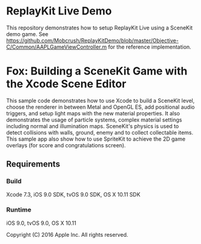 
# ReplayKit Live Demo

This repository demonstrates how to setup ReplayKit Live using a SceneKit demo game.  See https://github.com/Mobcrush/ReplayKitDemo/blob/master/Objective-C/Common/AAPLGameViewController.m for the reference implementation.


# Fox: Building a SceneKit Game with the Xcode Scene Editor

This sample code demonstrates how to use Xcode to build a SceneKit level, choose the renderer in between Metal and OpenGL ES, add positional audio triggers, and setup light maps with the new material properties.
It also demonstrates the usage of particle systems, complex material settings including normal and illumination maps. SceneKit's physics is used to detect collisions with walls, ground, enemy and to collect collectable items.
This sample app also show how to use SpriteKit to achieve the 2D game overlays (for score and congratulations screen).

## Requirements

### Build

Xcode 7.3, iOS 9.0 SDK, tvOS 9.0 SDK, OS X 10.11 SDK

### Runtime

iOS 9.0, tvOS 9.0, OS X 10.11

Copyright (C) 2016 Apple Inc. All rights reserved.

